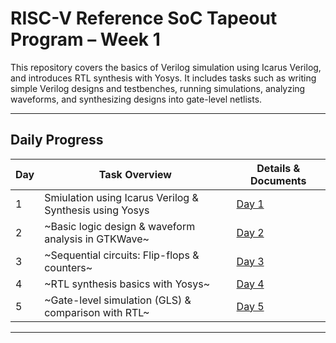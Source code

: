 # RISC-V Reference SoC Tapeout Program – Week 1

This repository covers the basics of Verilog simulation using Icarus Verilog, and introduces RTL synthesis with Yosys. It includes tasks such as writing simple Verilog designs and testbenches, running simulations, analyzing waveforms, and synthesizing designs into gate-level netlists.

---

## Daily Progress

| Day | Task Overview                                    | Details & Documents         |
|-----|--------------------------------------------------|-----------------------------|
| 1   | Smiulation using Icarus Verilog & Synthesis using Yosys   | [Day 1](./Day-01/Day-01.md)     |
| 2   | ~Basic logic design & waveform analysis in GTKWave~ | [Day 2](./Day-02/Day-02.md)     |
| 3   | ~Sequential circuits: Flip-flops & counters~       | [Day 3](./Day-03/Day-03.md)     |
| 4   | ~RTL synthesis basics with Yosys~               | [Day 4](./Day-04/Day-04.md)     |
| 5   | ~Gate-level simulation (GLS) & comparison with RTL~| [Day 5](./Day-05/Day-05.md)     |

---

<!--

📂 Each day has its own folder (`Day1`, `Day2`, …) with:
- A `Day<num>.md` file (your notes, explanations, tasks).  
- Any Verilog source (`.v`) and testbench files (`_tb.v`).  
- Screenshots, waveforms, or results (if needed).  

-->
